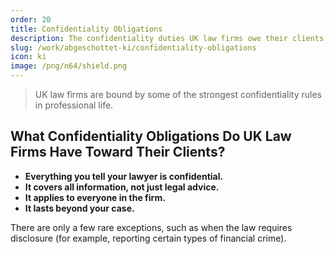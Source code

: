 ```yaml
---
order: 20
title: Confidentiality Obligations
description: The confidentiality duties UK law firms owe their clients
slug: /work/abgeschottet-ki/confidentiality-obligations
icon: ki
image: /png/n64/shield.png
---
```


> UK law firms are bound by some of the strongest confidentiality rules in professional life.

## What Confidentiality Obligations Do UK Law Firms Have Toward Their Clients?

- **Everything you tell your lawyer is confidential.**
- **It covers all information, not just legal advice.**
- **It applies to everyone in the firm.**
- **It lasts beyond your case.**

There are only a few rare exceptions, such as when the law requires disclosure (for example, reporting certain types of financial crime).
